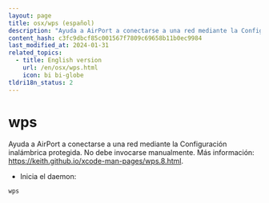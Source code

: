 ```yaml
---
layout: page
title: osx/wps (español)
description: "Ayuda a AirPort a conectarse a una red mediante la Configuración inalámbrica protegida."
content_hash: c3fc9dbcf85c001567f7809c69658b11b0ec9984
last_modified_at: 2024-01-31
related_topics:
  - title: English version
    url: /en/osx/wps.html
    icon: bi bi-globe
tldri18n_status: 2
---
```

# wps

Ayuda a AirPort a conectarse a una red mediante la Configuración inalámbrica protegida.
No debe invocarse manualmente.
Más información: <https://keith.github.io/xcode-man-pages/wps.8.html>.

- Inicia el daemon:

`wps`

